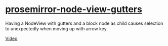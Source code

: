 # [prosemirror-node-view-gutters](https://teemukoivisto.github.io/prosemirror-node-view-gutters/)

Having a NodeView with gutters and a block node as child causes selection to unexpectedly when moving up with arrow key.

[Video](./recording.mov)
